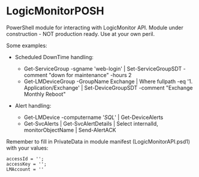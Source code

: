 # LogicMonitorPOSH
PowerShell module for interacting with LogicMonitor API.
Module under construction - NOT production ready. Use at your own peril. 

Some examples:

* Scheduled DownTime handling:

    * Get-ServiceGroup -sgname 'web-login' | Set-ServiceGroupSDT -comment "down for maintenance" -hours 2
    * Get-LMDeviceGroup -GroupName Exchange | Where fullpath -eq '1. Application/Exchange' | Set-DeviceGroupSDT -comment "Exchange Monthly Reboot"

* Alert handling:

    * Get-LMDevice -computername '*SQL*' | Get-DeviceAlerts
    * Get-SvcAlerts | Get-SvcAlertDetails | Select internalId, monitorObjectName | Send-AlertACK

Remember to fill in PrivateData in module manifest (LogicMonitorAPI.psd1) with your values:

    accessId = '';
    accessKey = '';
    LMAccount = ''
